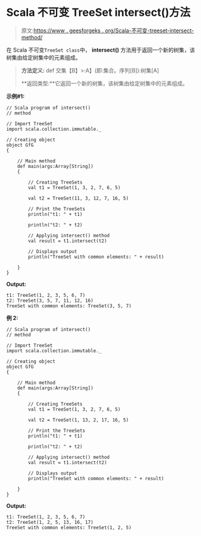 # Scala 不可变 TreeSet intersect()方法

> 原文:[https://www . geesforgeks . org/Scala-不可变-treeset-intersect-method/](https://www.geeksforgeeks.org/scala-immutable-treeset-intersect-method/)

在 Scala 不可变`TreeSet class`中， **intersect()** 方法用于返回一个新的树集，该树集由给定树集中的元素组成。

> **方法定义:** def 交集【B】>:A】(即:集合。序列[B]):树集[A]
> 
> **返回类型:**它返回一个新的树集，该树集由给定树集中的元素组成。

**示例#1:**

```
// Scala program of intersect() 
// method 

// Import TreeSet
import scala.collection.immutable._

// Creating object 
object GfG 
{ 

    // Main method 
    def main(args:Array[String]) 
    { 

        // Creating TreeSets
        val t1 = TreeSet(1, 3, 2, 7, 6, 5) 

        val t2 = TreeSet(11, 3, 12, 7, 16, 5) 

        // Print the TreeSets
        println("t1: " + t1)

        println("t2: " + t2)

        // Applying intersect() method  
        val result = t1.intersect(t2)

        // Displays output 
        println("TreeSet with common elements: " + result)

    } 
} 
```

**Output:**

```
t1: TreeSet(1, 2, 3, 5, 6, 7)
t2: TreeSet(3, 5, 7, 11, 12, 16)
TreeSet with common elements: TreeSet(3, 5, 7)

```

**例 2:**

```
// Scala program of intersect() 
// method 

// Import TreeSet
import scala.collection.immutable._

// Creating object 
object GfG 
{ 

    // Main method 
    def main(args:Array[String]) 
    { 

        // Creating TreeSets
        val t1 = TreeSet(1, 3, 2, 7, 6, 5) 

        val t2 = TreeSet(1, 13, 2, 17, 16, 5) 

        // Print the TreeSets
        println("t1: " + t1)

        println("t2: " + t2)

        // Applying intersect() method  
        val result = t1.intersect(t2)

        // Displays output 
        println("TreeSet with common elements: " + result)

    } 
} 
```

**Output:**

```
t1: TreeSet(1, 2, 3, 5, 6, 7)
t2: TreeSet(1, 2, 5, 13, 16, 17)
TreeSet with common elements: TreeSet(1, 2, 5)

```